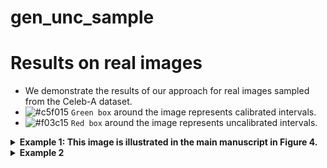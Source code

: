 # gen_unc_sample
# Results on real images
* We demonstrate the results of our approach for real images sampled from the Celeb-A dataset.
* ![#c5f015](https://via.placeholder.com/15/c5f015/c5f015.png) `Green box` around the image represents calibrated intervals. 
* ![#f03c15](https://via.placeholder.com/15/f03c15/f03c15.png) `Red box` around the image represents uncalibrated intervals.


<details><summary><b> Example 1: This image is illustrated in the main manuscript in Figure 4. </b></summary>
<blockquote>
  <details><summary>Easy / hard results</summary>
  <blockquote>
    
|                  |            | 
| ---              |     ---    |  
| Easy  |![](assets/change_gifs/1745/easy/all_attributes.gif)  
| Hard  |![](assets/change_gifs/1745/hard/all_attributes.gif)  
    
  </blockquote>
  </details>
  <details><summary>Uncertainty intervals per semantic factor</summary>
  <blockquote>
  <details><summary>Smile</summary>
  <blockquote>
    
|      Easy            |       Hard     | 
| ---              |     ---    |  
|![](assets/change_gifs/1745/easy/Mouth_Smile.gif) |![](assets/change_gifs/1745/hard/Mouth_Smile.gif) 
    
  </blockquote>
  </details>
  <details><summary>Glasses</summary>
  <blockquote>
    
|      Easy            |       Hard     | 
| ---              |     ---    |  
|![](assets/change_gifs/1745/easy/Eye_Glasses.gif) |![](assets/change_gifs/1745/hard/Eye_Glasses.gif) 
    
  </blockquote>
  </details>
  <details><summary>Hair</summary>
  <blockquote>
    
|      Easy            |       Hard     | 
| ---              |     ---    |  
|![](assets/change_gifs/1745/easy/all_hair.gif) |![](assets/change_gifs/1745/hard/all_hair.gif) 
    
  </blockquote>
  </details>
    
  </blockquote>
  </details>
</blockquote>
</details>


<details><summary><b> Example 2 </b></summary>
<blockquote>
  <details><summary>Easy / hard results</summary>
  <blockquote>
    
|                  |            | 
| ---              |     ---    |  
| Easy  |![](assets/change_gifs/1849/easy/all_attributes.gif)  
| Hard  |![](assets/change_gifs/1849/hard/all_attributes.gif)  
    
  </blockquote>
  </details>
  <details><summary>Uncertainty intervals per semantic factor</summary>
  <blockquote>
  <details><summary>Smile</summary>
  <blockquote>
    
|      Easy            |       Hard     | 
| ---              |     ---    |  
|![](assets/change_gifs/1849/easy/Gender.gif) |![](assets/change_gifs/1849/hard/Gender.gif) 
    
  </blockquote>
  </details>
  <details><summary>Glasses</summary>
  <blockquote>
    
|      Easy            |       Hard     | 
| ---              |     ---    |  
|![](assets/change_gifs/1849/easy/Eye_Glasses.gif) |![](assets/change_gifs/1849/hard/Eye_Glasses.gif) 
    
  </blockquote>
  </details>
  <details><summary>Hair</summary>
  <blockquote>
    
|      Easy            |       Hard     | 
| ---              |     ---    |  
|![](assets/change_gifs/1849/easy/all_hair.gif) |![](assets/change_gifs/1849/hard/all_hair.gif) 
    
  </blockquote>
  </details>
    
  </blockquote>
  </details>
</blockquote>
</details>




